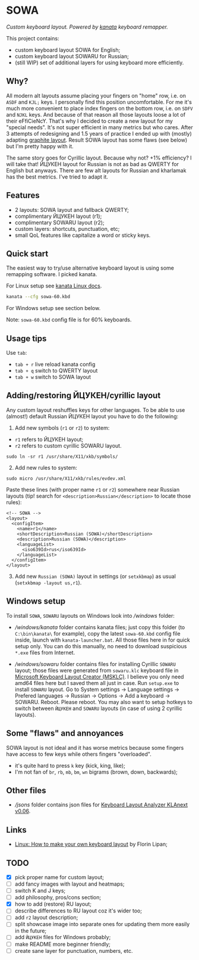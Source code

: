 # SOWA

_Custom keyboard layout. Powered by [kanata](https://github.com/jtroo/kanata) keyboard remapper._

This project contains:

- custom keyboard layout SOWA for English;
- custom keyboard layout SOWARU for Russian;
- (still WIP) set of additional layers for using keyboard more efficiently.

## Why?

All modern alt layouts assume placing your fingers on "home" row, i.e. on `ASDF` and `KJL;` keys. I personally find this position uncomfortable. For me it's much more convenient to place index fingers on the bottom row, i.e. on `SDFV` and `NJKL` keys. And because of that reason all those layouts loose a lot of their eFfiCieNcY. That's why I decided to create a new layout for my "special needs". It's not super efficient in many metrics but who cares. After 3 attempts of redesigning and 1.5 years of practice I ended up with (mostly) adapting [graphite layout](https://github.com/rdavison/graphite-layout). Result SOWA layout has some flaws (see below) but I'm pretty happy with it.

The same story goes for Cyrillic layout. Because why not? +1% efficiency? I will take that!
ЙЦУКЕН layout for Russian is not as bad as QWERTY for English but anyways. There are few alt layouts for Russian and kharlamak has the best metrics. I've tried to adapt it.

## Features

- 2 layouts: SOWA layout and fallback QWERTY;
- complimentary ЙЦУКЕН layout (r1);
- complimentary SOWARU layout (r2);
- custom layers: shortcuts, punctuation, etc;
- small QoL features like capitalize a word or sticky keys.

## Quick start

The easiest way to try/use alternative keyboard layout is using some remapping software. I picked kanata.

For Linux setup see [kanata Linux docs](https://github.com/jtroo/kanata/blob/main/docs/setup-linux.md).

```bash
kanata --cfg sowa-60.kbd
```

For Windows setup see section below.

Note: `sowa-60.kbd` config file is for 60% keyboards.

## Usage tips

Use `tab`:

- `tab + r` live reload kanata config
- `tab + q` switch to QWERTY layout
- `tab + w` switch to SOWA layout

## Adding/restoring ЙЦУКЕН/cyrillic layout

Any custom layout reshuffles keys for other languages. To be able to use (almost!) default Russian ЙЦУКЕН layout you have to do the following:

1. Add new symbols (`r1` or `r2`) to system:

- `r1` refers to ЙЦУКЕН layout;
- `r2` refers to custom cyrillic SOWARU layout.

```
sudo ln -sr r1 /usr/share/X11/xkb/symbols/
```

2. Add new rules to system:

```
sudo micro /usr/share/X11/xkb/rules/evdev.xml
```

Paste these lines (with proper name `r1` or `r2`) somewhere near Russian layouts (tip! search for `<description>Russian</description>` to locate those rules):

```
<!-- SOWA -->
<layout>
  <configItem>
    <name>r1</name>
    <shortDescription>Russian (SOWA)</shortDescription>
    <description>Russian (SOWA)</description>
    <languageList>
      <iso639Id>rus</iso639Id>
    </languageList>
  </configItem>
</layout>
```

3. Add new `Russian (SOWA)` layout in settings (or `setxkbmap`) as usual (`setxkbmap -layout us,r1`).

## Windows setup

To install `SOWA`, `SOWARU` layouts on Windows look into _/windows_ folder:

- _/windows/kanata_ folder contains kanata files; just copy this folder (to `C:\bin\kanata\` for example), copy the latest `sowa-60.kbd` config file inside, launch with `kanata-launcher.bat`. All those files here in for quick setup only. You can do this manually, no need to download suspicious `*.exe` files from Internet.

- _/windows/sowaru_ folder contains files for installing Cyrillic `SOWARU` layout; those files were generated from `sowaru.klc` keyboard file in [Microsoft Keyboard Layout Creator (MSKLC)](https://www.microsoft.com/en-us/download/details.aspx?id=102134). I believe you only need amd64 files here but I saved them all just in case. Run `setup.exe` to install `SOWARU` layout. Go to System settings -> Language settings -> Prefered languages -> Russian -> Options -> Add a keyboard -> SOWARU. Reboot. Please reboot. You may also want to setup hotkeys to switch between `ЙЦУКЕН` and `SOWARU` layouts (in case of using 2 cyrillic layouts).

## Some "flaws" and annoyances

SOWA layout is not ideal and it has worse metrics because some fingers have access to few keys while others fingers "overloaded".

- it's quite hard to press `k` key (kick, king, like);
- I'm not fan of `br`, `rb`, `mb`, `bm`, `wn` bigrams (brown, down, backwards);

## Other files

- _/jsons_ folder contains json files for [Keyboard Layout Analyzer KLAnext v0.06](https://klanext.keyboard-design.com/).

## Links

- [Linux: How to make your own keyboard layout](https://lipanski.com/posts/custom-keyboard-layout) by Florin Lipan;

## TODO

- [x] pick proper name for custom layout;
- [ ] add fancy images with layout and heatmaps;
- [ ] switch K and J keys;
- [ ] add philosophy, pros/cons section;
- [x] how to add (restore) RU layout;
- [ ] describe differences to RU layout coz it's wider too;
- [ ] add `r2` layout description;
- [ ] split showcase image into separate ones for updating them more easily in the future;
- [ ] add `ЙЦУКЕН` files for Windows probably;
- [ ] make README more beginner friendly;
- [ ] create sane layer for punctuation, numbers, etc.

